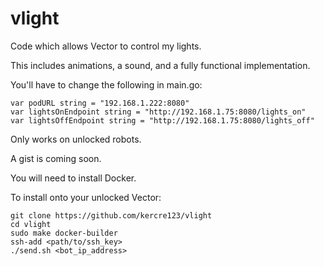 # vlight

Code which allows Vector to control my lights.

This includes animations, a sound, and a fully functional implementation.

You'll have to change the following in main.go:

```
var podURL string = "192.168.1.222:8080"
var lightsOnEndpoint string = "http://192.168.1.75:8080/lights_on"
var lightsOffEndpoint string = "http://192.168.1.75:8080/lights_off"
```

Only works on unlocked robots.

A gist is coming soon.

You will need to install Docker.

To install onto your unlocked Vector:


```
git clone https://github.com/kercre123/vlight
cd vlight
sudo make docker-builder
ssh-add <path/to/ssh_key>
./send.sh <bot_ip_address>
```



